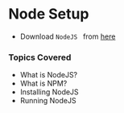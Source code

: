 #   Node Setup

-   Download `NodeJS ` from [here](https://nodejs.org/en/download/)

###   Topics Covered

-   What is NodeJS?
-   What is NPM?
-   Installing NodeJS
-   Running NodeJS